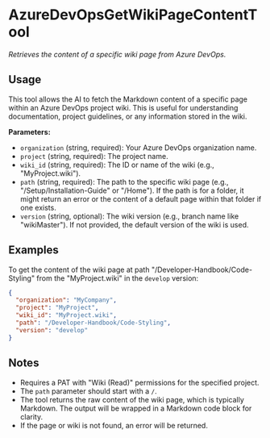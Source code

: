﻿# AzureDevOpsGetWikiPageContentTool

*Retrieves the content of a specific wiki page from Azure DevOps.*

## Usage

This tool allows the AI to fetch the Markdown content of a specific page within an Azure DevOps project wiki. This is useful for understanding documentation, project guidelines, or any information stored in the wiki.

**Parameters:**
-   `organization` (string, required): Your Azure DevOps organization name.
-   `project` (string, required): The project name.
-   `wiki_id` (string, required): The ID or name of the wiki (e.g., "MyProject.wiki").
-   `path` (string, required): The path to the specific wiki page (e.g., "/Setup/Installation-Guide" or "/Home"). If the path is for a folder, it might return an error or the content of a default page within that folder if one exists.
-   `version` (string, optional): The wiki version (e.g., branch name like "wikiMaster"). If not provided, the default version of the wiki is used.

## Examples

To get the content of the wiki page at path "/Developer-Handbook/Code-Styling" from the "MyProject.wiki" in the `develop` version:

```json
{
  "organization": "MyCompany",
  "project": "MyProject",
  "wiki_id": "MyProject.wiki",
  "path": "/Developer-Handbook/Code-Styling",
  "version": "develop"
}
```

## Notes

-   Requires a PAT with "Wiki (Read)" permissions for the specified project.
-   The `path` parameter should start with a `/`.
-   The tool returns the raw content of the wiki page, which is typically Markdown. The output will be wrapped in a Markdown code block for clarity.
-   If the page or wiki is not found, an error will be returned.
